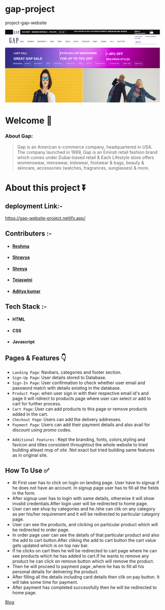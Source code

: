 # gap-project
project-gap-website



![Gap](https://github.com/Reshma-fw14/gap.com-backend/blob/main/public/gap%20images/gap1.png)

# Welcome :wave:

### About Gap:

> Gap is an American e-commerce company, headquartered in USA. The company launched in 1999, Gap is an Emirati retail fashion brand which comes under Dubai-based retail & Each Lifestyle store offers womenswear, menswear, kidswear, footwear & bags, beauty & skincare, accessories (watches, fragrances, sunglasses) & more.

# About this project ⏬

<!-- ## Run Locally :-
``git clone https://github.com/Omkarsalunkhe09/lifestyle.git``

## Go to project directory:- 
`cd lifestyle` -->


## deployment Link:-
https://gap-website-project.netlify.app/

 ## Contributers :- 
- #### [Reshma](https://www.linkedin.com/in/reshma-a8a871189/)
- #### [Shravya](https://www.linkedin.com/in/shravya-rao-chanda-4ba10b231/)
- #### [Shreya](https://www.linkedin.com/in/shreya-pannase-382814214/)
- #### [Tejaswini](https://www.linkedin.com/in/tejaswini-shreeramwar/)
- #### [Aditya kumar](https://www.linkedin.com/in/aditya-kumar-898a9814a/) 

## Tech Stack :- 

- #### HTML
- #### CSS
- #### Javascript

## Pages & Features :point_down:

- `Landing Page`: Navbars, categories and footer section.
- `Sign-Up Page`: User details stored to Database.
- `Sign-In Page`: User confirmation to check whether user email and password match with details existing in the database.
- `Product Page`: when user sign in with their respective email id's and  page it will ridirect to products page where user can select or add to cart for further process.
- `Cart Page`: User can add products to this page or remove products added in the cart.
- `Checkout Page`: Users can add the delivery addresses.
- `Payment Page`: Users can add their payment details and also avail for discount using promo codes.
<!-- - `Order Processing Page` : setTimout function is used to emulate original payment flow. -->
- `Additional Features` : Kept the branding, fonts, colors,styling and favicon and titles consistent throughtout the whole website to tried building atleast mvp of site .Not exact but tried  building same features as in original site.
 
## How To Use ✅

- At First user has to click on login on landing page. User have to signup if he does not have an account. In signup page user has to  fill  all the fields in the form.
- After signup user has to login with same details, otherwise it will show invalid credentials.After login user will be redirected to home page.
- User can see shop by categories and he /she can clik on any category as per his/her requirement and it will be redirected to particular category page.
- User can see the products, and clicking on particular product which will be redirected to order page.
- In order page user can see the details of that particular product and also the add to cart button.After cliking the add to cart button the cart value gets updated which is on top nav bar.
- If he clicks on cart then he will be redirected to cart page where he can see products which he has added to cart.If he wants to remove any product he can click on remove button which will remove the product. 
- Then he will proceed to payment page ,where he has to fill all his personal details for delivering the product.
- After filling all the details including card details then clik on pay button. It will take some time for payment.
- After payment has completed successfully then he will be redirected to home page.



<!-- ## Screenshots :- 
## For more details :- ![frontpage](https://user-images.githubusercontent.com/96103401/158800507-f60b4236-f11f-4bc9-88dc-e89f386f7fbb.png) -->

[Blog](https://medium.com/@shreya16pannase/gap-project-team-remote-coders-de2b9be187c0)
